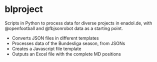 # blproject
Scripts in Python to process data for diverse projects in enadol.de, with @openfootball and @fbjsonrobot data as a starting point. 

* Converts JSON files in different templates
* Processes data of the Bundesliga season, from JSONs
* Creates a Javascript file template
* Outputs an Excel file with the complete MD positions

